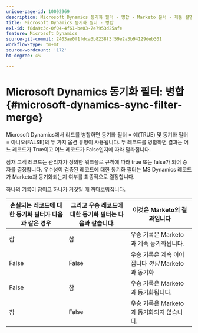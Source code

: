 ```yaml
---
unique-page-id: 10092969
description: Microsoft Dynamics 동기화 필터 - 병합 - Marketo 문서 - 제품 설명서
title: Microsoft Dynamics 동기화 필터 - 병합
exl-id: f8da9c3c-0f04-4f61-be03-7e7953d25afe
feature: Microsoft Dynamics
source-git-commit: 2403ae0f1fdca3b8238f3f59e2a3b94129deb301
workflow-type: tm+mt
source-wordcount: '172'
ht-degree: 4%

---
```


# Microsoft Dynamics 동기화 필터: 병합 {#microsoft-dynamics-sync-filter-merge}

Microsoft Dynamics에서 리드를 병합하면 동기화 필터 = 예(TRUE) 및 동기화 필터 = 아니오(FALSE)의 두 가지 옵션 유형이 사용됩니다. 두 레코드를 병합하면 결과는 어느 레코드가 True이고 어느 레코드가 False인지에 따라 달라집니다.

잠재 고객 레코드는 관리자가 정의한 워크플로 규칙에 따라 true 또는 false가 되어 승자를 결정합니다. 우수성이 검증된 레코드에 대한 동기화 필터는 MS Dynamics 레코드가 Marketo과 동기화되는지 여부를 최종적으로 결정합니다.

하나의 기록이 참이고 하나가 거짓일 때 까다로워집니다.

| 손실되는 레코드에 대한 동기화 필터가 다음과 같은 경우 | 그리고 우승 레코드에 대한 동기화 필터는 다음과 같습니다. | 이것은 Marketo의 결과입니다 |
|---|---|---|
| 참 | 참 | 우승 기록은 Marketo과 계속 동기화됩니다. |
| False | False | 우승 기록은 계속 이어집니다 _아님_ Marketo과 동기화 |
| False | 참 | 우승 기록은 Marketo과 동기화됩니다. |
| 참 | False | 우승 기록은 Marketo과 동기화되지 않습니다. |
